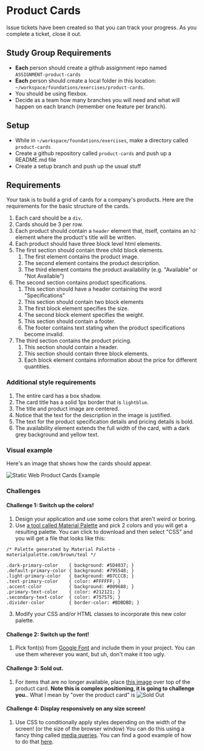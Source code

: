 # Product Cards

Issue tickets have been created so that you can track your progress. As you complete a ticket, close it out.

## Study Group Requirements

- **Each** person should create a github assignment repo named `ASSIGNMENT-product-cards`
-  **Each** person should create a local folder in this location: `~/workspace/foundations/exercises/product-cards`. 
- You should be using flexbox. 
- Decide as a team how many branches you will need and what will happen on each branch (remember one feature per branch).

## Setup
* While in `~/workspace/foundations/exercises`, make a directory called `product-cards`
* Create a github repository called `product-cards` and push up a README.md file
* Create a setup branch and push up the usual stuff

## Requirements

Your task is to build a grid of cards for a company's products. Here are the requirements for the basic structure of the cards.

1. Each card should be a `div`.
1. Cards should be 3 per row.
1. Each product should contain a `header` element that, itself, contains an `h2` element where the product's title will be written.
1. Each product should have three block level html elements.
1. The first section should contain three child block elements.
    1. The first element contains the product image.
    1. The second element contains the product description.
    1. The third element contains the product availability (e.g. "Available" or "Not Available")
1. The second section contains product specifications.
    1. This section should have a header containing the word "Specifications"
    1. This section should contain two block elements
    1. The first block element specifies the size.
    1. The second block element specifies the weight.
    1. This section should contain a footer.
    1. The footer contains text stating when the product specifications become invalid.
1. The third section contains the product pricing.
    1. This section should contain a header.
    1. This section should contain three block elements.
    1. Each block element contains information about the price for different quantities.

### Additional style requirements

1. The entire card has a box shadow.
1. The card title has a solid 1px border that is `lightblue`.
1. The title and product image are centered.
1. Notice that the text for the description in the image is justified.
1. The text for the product specification details and pricing details is bold.
1. The availability element extends the full width of the card, with a dark grey background and yellow text.

### Visual example

Here's an image that shows how the cards should appear.

![Static Web Product Cards Example](https://github.com/nss-nightclass-projects/exercise-vault/blob/master/images/SW_HTML_CSS_exercise.png)


### Challenges

#### Challenge 1: Switch up the colors!
1. Design your application and use some colors that aren't weird or boring.
2. Use [a tool called Material Palette](https://www.materialpalette.com/) and pick 2 colors and you will get a resulting palette. You can click to download and then select "CSS" and you will get a file that looks like this:
```
/* Palette generated by Material Palette - materialpalette.com/brown/teal */

.dark-primary-color    { background: #5D4037; }
.default-primary-color { background: #795548; }
.light-primary-color   { background: #D7CCC8; }
.text-primary-color    { color: #FFFFFF; }
.accent-color          { background: #009688; }
.primary-text-color    { color: #212121; }
.secondary-text-color  { color: #757575; }
.divider-color         { border-color: #BDBDBD; }
```
3. Modify your CSS and/or HTML classes to incorporate this new color palette.

#### Challenge 2: Switch up the font!
1. Pick font(s) from [Google Font](https://fonts.google.com/) and include them in your project. You can use them wherever you want, but uh, don't make it too ugly. 

#### Challenge 3: Sold out.
1. For items that are no longer available, place [this image](https://raw.githubusercontent.com/morecallan/css102-e6/master/images/soldOut.png) over top of the product card. **Note this is complex positioning, it is going to challenge you.**. What I mean by "over the product card" is ![Sold Out](https://raw.githubusercontent.com/morecallan/css102-e6/master/images/CSS102-Mockup.png)

#### Challenge 4: Display responsively on any size screen!
1. Use CSS to conditionally apply styles depending on the width of the screen! (or the size of the browser window) You can do this using a fancy thing called [media queries](https://developer.mozilla.org/en-US/docs/Web/CSS/Media_Queries/Using_media_queries). You can find a good example of how to do that [here](https://css-tricks.com/designing-a-product-page-layout-with-flexbox/#article-header-id-4).
